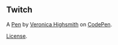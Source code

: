 Twitch
------


A [Pen](http://codepen.io/123Fives/pen/oxKpYQ) by [Veronica Highsmith](http://codepen.io/123Fives) on [CodePen](http://codepen.io/).

[License](http://codepen.io/123Fives/pen/oxKpYQ/license).